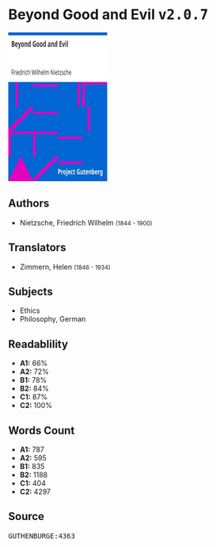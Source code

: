# Beyond Good and Evil <kbd>v2.0.7</kbd>

![](./cover.medium.jpg "")

## Authors


 - Nietzsche, Friedrich Wilhelm <small>(1844 - 1900)</small>

## Translators


 - Zimmern, Helen <small>(1846 - 1934)</small>

## Subjects


 - Ethics
 - Philosophy, German

## Readablility


 - **A1:** 66%
 - **A2:** 72%
 - **B1:** 78%
 - **B2:** 84%
 - **C1:** 87%
 - **C2:** 100%

## Words Count


 - **A1:** 787
 - **A2:** 595
 - **B1:** 835
 - **B2:** 1188
 - **C1:** 404
 - **C2:** 4297

## Source


<kbd>GUTHENBURGE:4363</kbd>
